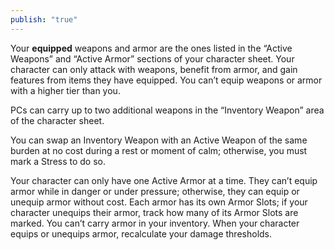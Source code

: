 ```yaml
---
publish: "true"
---
```

Your **equipped** weapons and armor are the ones listed in the “Active Weapons” and “Active Armor” sections of your character sheet. Your character can only attack with weapons, benefit from armor, and gain features from items they have equipped. You can’t equip weapons or armor with a higher tier than you.

PCs can carry up to two additional weapons in the “Inventory Weapon” area of the character sheet.

You can swap an Inventory Weapon with an Active Weapon of the same burden at no cost during a rest or moment of calm; otherwise, you must mark a Stress to do so.

Your character can only have one Active Armor at a time. They can’t equip armor while in danger or under pressure; otherwise, they can equip or unequip armor without cost. Each armor has its own Armor Slots; if your character unequips their armor, track how many of its Armor Slots are marked. You can’t carry armor in your inventory. When your character equips or unequips armor, recalculate your damage thresholds.
